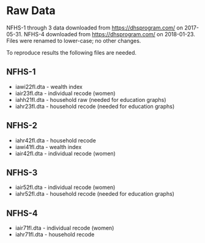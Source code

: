 # Raw Data

NFHS-1 through 3 data downloaded from https://dhsprogram.com/ on 2017-05-31.
NFHS-4 downloaded from https://dhsprogram.com/ on 2018-01-23.
Files were renamed to lower-case; no other changes.

To reproduce results the following files are needed.

## NFHS-1

 - iawi22fl.dta - wealth index
 - iair23fl.dta - individual recode (women)
 - iahh21fl.dta - household raw (needed for education graphs)
 - iahr23fl.dta - household recode (needed for education graphs)

## NFHS-2

 - iahr42fl.dta - household recode
 - iawi41fl.dta - wealth index
 - iair42fl.dta - individual recode (women)

## NFHS-3

 - iair52fl.dta - individual recode (women)
 - iahr52fl.dta - household recode (needed for education graphs)

## NFHS-4

 - iair71fl.dta - individual recode (women)
 - iahr71fl.dta - household recode
